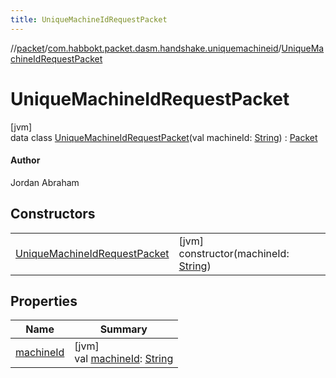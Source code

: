 ```yaml
---
title: UniqueMachineIdRequestPacket
---
```

//[packet](../../../index.html)/[com.habbokt.packet.dasm.handshake.uniquemachineid](../index.html)/[UniqueMachineIdRequestPacket](index.html)



# UniqueMachineIdRequestPacket



[jvm]\
data class [UniqueMachineIdRequestPacket](index.html)(val machineId: [String](https://kotlinlang.org/api/latest/jvm/stdlib/kotlin/-string/index.html)) : [Packet](../../../../api/api/com.habbokt.api.packet/-packet/index.html)

#### Author



Jordan Abraham



## Constructors


| | |
|---|---|
| [UniqueMachineIdRequestPacket](-unique-machine-id-request-packet.html) | [jvm]<br>constructor(machineId: [String](https://kotlinlang.org/api/latest/jvm/stdlib/kotlin/-string/index.html)) |


## Properties


| Name | Summary |
|---|---|
| [machineId](machine-id.html) | [jvm]<br>val [machineId](machine-id.html): [String](https://kotlinlang.org/api/latest/jvm/stdlib/kotlin/-string/index.html) |


